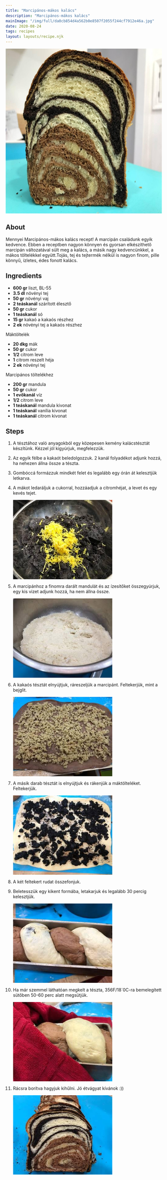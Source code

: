 ```yaml
---
title: "Marcipános-mákos kalács"
description: "Marcipános-mákos kalács"
mainImage: "/img/full/da0cb854d4a562b0e8507f2055f244cf7912e46a.jpg"
date: 2020-08-24
tags: recipes
layout: layouts/recipe.njk
---
```

                        
<p align="center"><a href="https://cookpad.com/hu/receptek/13485646-marcipanos-makos-kalacs" rel="Recipe source page"><img width="751" height="532" src="/img/full/da0cb854d4a562b0e8507f2055f244cf7912e46a.jpg"/></a></p>

## About
Mennyei Marcipános-mákos kalács recept! A marcipán családunk egyik kedvence. Ebben a receptben nagyon könnyen és gyorsan elkészíthető marcipán változatával sült meg a kalács, a másik nagy kedvencünkkel, a mákos töltelékkel együtt.Tojás, tej és tejtermék nélkül is nagyon finom, pille könnyű, ízletes, édes fonott kalács.

>  

## Ingredients
* **600 gr** liszt, BL-55
* **3.5 dl** növényi tej
* **50 gr** növényi vaj
* **2 teáskanál** szárított élesztő
* **50 gr** cukor
* **1 teáskanál** só
* **15 gr** kakaó a kakaós részhez
* **2 ek** növényi tej a kakaós részhez

Máktöltelék
* **20 dkg** mák
* **50 gr** cukor
* **1/2** citrom leve
* **1** citrom reszelt héja
* **2 ek** növényi tej

Marcipános töltelékhez
* **200 gr** mandula
* **50 gr** cukor
* **1 evőkanál** víz
* **1/2** citrom leve
* **1 teáskanál** mandula kivonat
* **1 teáskanál** vanília kivonat
* **1 teáskanál** citrom kivonat

## Steps

1. A tésztához való anyagokból egy közepesen kemény kalácstésztát készítünk. Kézzel jól kigyúrjuk, megfelezzük.
 
    <div style="clear: both"/>

2. Az egyik félbe a kakaót beledolgozzuk. 2 kanál folyadékot adjunk hozzá, ha nehezen állna össze a tészta.
 
    <div style="clear: both"/>

3. Gombóccá formázzuk mindkét felet és legalább egy órán át kelesztjük letkarva.
 
    <div style="clear: both"/>

4. A mákot ledaráljuk a cukorral, hozzáadjuk a citromhéjat, a levet és egy kevés tejet.
 
    <p><img width="320" height="256" align="left" src="/img/full/fa71ea8c1c168839c0438af703ada2eea83e143d.jpg"/></p><div style="clear: both"/>

5. A marcipánhoz a finomra darált mandulát és az ízesítőket összegyúrjuk, egy kis vizet adjunk hozzá, ha nem állna össze.
 
    <p><img width="320" height="256" align="left" src="/img/full/554d4cde05d7eeadc31a436462472d6c8eaf3f00.jpg"/></p><div style="clear: both"/>

6. A kakaós tésztát elnyújtjuk, ráreszeljük a marcipánt. Feltekerjük, mint a bejglit.
 
    <p><img width="320" height="256" align="left" src="/img/full/eac58e5265b433c0741063aaddec0e72cde3fbf8.jpg"/></p><div style="clear: both"/>

7. A másik darab tésztát is elnyújtjuk és rákenjük a máktölteléket. Feltekerjük.
 
    <p><img width="320" height="256" align="left" src="/img/full/a815eba429d9930fbf110d96f8fa9eaa3c113364.jpg"/></p><div style="clear: both"/>

8. A két feltekert rudat összefonjuk.
 
    <div style="clear: both"/>

9. Beletesszük egy kikent formába, letakarjuk és legalább 30 percig kelesztjük.
 
    <p><img width="320" height="256" align="left" src="/img/full/1148c04ac2edea5078ea1d1987391dfe79e2ec22.jpg"/></p><div style="clear: both"/>

10. Ha már szemmel láthatóan megkelt a tészta, 356F/18`0C-ra bemelegített sütőben 50-60 perc alatt megsütjük.
 
    <p><img width="320" height="256" align="left" src="/img/full/9138bd13f0451061f23b622ba095f1ccd09ed89e.jpg"/></p><div style="clear: both"/>

11. Rácsra borítva hagyjuk kihűlni. Jó étvágyat kívánok :))
 
    <p><img width="320" height="256" align="left" src="/img/full/990919a7fd4f4acece40d7978e57a3d1b2e3be38.jpg"/></p><div style="clear: both"/>

